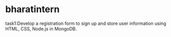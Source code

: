 # bharatintern
task1:Develop a registration form to sign up and store user information using HTML, CSS, Node.js in MongoDB.
